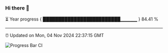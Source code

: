 ### Hi there 👋

⏳ Year progress { █████████████████████████▁▁▁▁▁ } 84.41 %

---

⏰ Updated on Mon, 04 Nov 2024 22:37:15 GMT

![Progress Bar CI](https://github.com/IshwaranRudhara/GIT-ACTION/workflows/Progress%20Bar%20CI/badge.svg)
